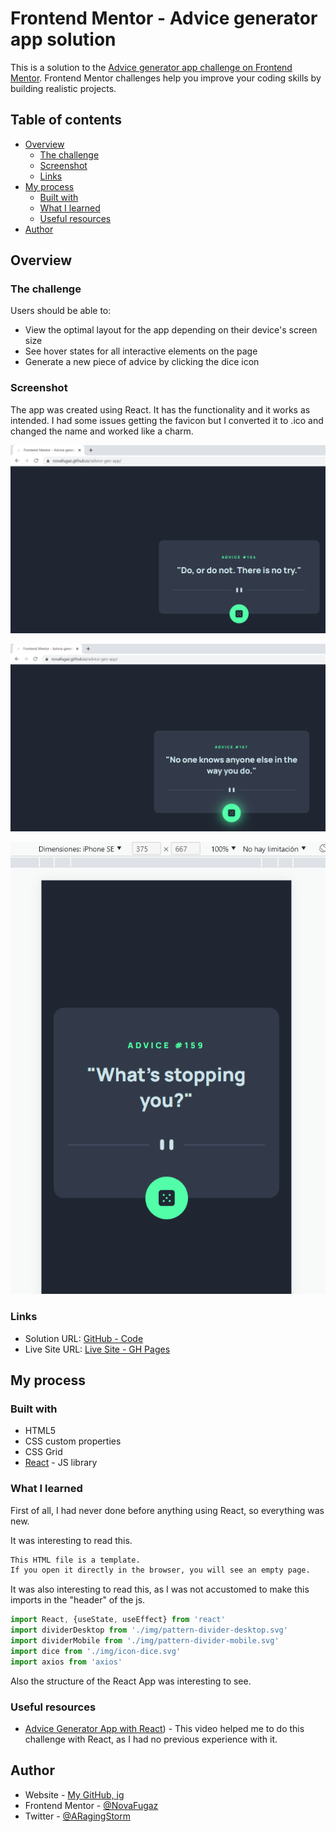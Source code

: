 # Frontend Mentor - Advice generator app solution

This is a solution to the [Advice generator app challenge on Frontend Mentor](https://www.frontendmentor.io/challenges/advice-generator-app-QdUG-13db). Frontend Mentor challenges help you improve your coding skills by building realistic projects.

## Table of contents

- [Overview](#overview)
  - [The challenge](#the-challenge)
  - [Screenshot](#screenshot)
  - [Links](#links)
- [My process](#my-process)
  - [Built with](#built-with)
  - [What I learned](#what-i-learned)
  - [Useful resources](#useful-resources)
- [Author](#author)


## Overview

### The challenge

Users should be able to:

- View the optimal layout for the app depending on their device's screen size
- See hover states for all interactive elements on the page
- Generate a new piece of advice by clicking the dice icon

### Screenshot

The app was created using React. It has the functionality and it works as intended. I had some issues getting the favicon but I converted it to .ico and changed the name and worked like a charm.

![](./screenshots/1.png)

![](./screenshots/2.png)

![](./screenshots/3.png)


### Links

- Solution URL: [GitHub - Code](https://github.com/NovaFugaz/advice-gen-app)
- Live Site URL: [Live Site - GH Pages](https://novafugaz.github.io/advice-gen-app/)

## My process

### Built with

- HTML5
- CSS custom properties
- CSS Grid
- [React](https://reactjs.org/) - JS library

### What I learned

First of all, I had never done before anything using React, so everything was new.

It was interesting to read this.

```html
This HTML file is a template.
If you open it directly in the browser, you will see an empty page.
```

It was also interesting to read this, as I was not accustomed to make this imports in the "header" of the js.

```js
import React, {useState, useEffect} from 'react'
import dividerDesktop from './img/pattern-divider-desktop.svg'
import dividerMobile from './img/pattern-divider-mobile.svg'
import dice from './img/icon-dice.svg'
import axios from 'axios'
```

Also the structure of the React App was interesting to see. 

### Useful resources

- [Advice Generator App with React](https://www.youtube.com/watch?v=KYOi96jzPSA)) - This video helped me to do this challenge with React, as I had no previous experience with it.

## Author

- Website - [My GitHub, ig](https://github.com/NovaFugaz)
- Frontend Mentor - [@NovaFugaz](https://www.frontendmentor.io/profile/NovaFugaz)
- Twitter - [@ARagingStorm](https://www.twitter.com/ARagingStorm)
